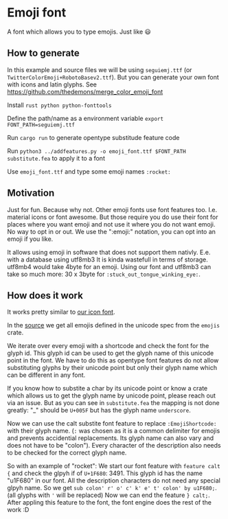 # Emoji font

A font which allows you to type emojis. Just like :smiley:

## How to generate

In this example and source files we will be using `seguiemj.ttf` (or `TwitterColorEmoji+RobotoBasev2.ttf`).
But you can generate your own font with icons and latin glyphs. See https://github.com/thedemons/merge_color_emoji_font

Install `rust python python-fonttools`

Define the path/name as a environment variable `export FONT_PATH=seguiemj.ttf`

Run `cargo run` to generate opentype substitude feature code

Run `python3 ../addfeatures.py -o emoji_font.ttf $FONT_PATH substitute.fea` to apply it to a font

Use `emoji_font.ttf` and type some emoji names `:rocket:`

## Motivation

Just for fun. Because why not.
Other emoji fonts use font features too. I.e. material icons or font awesome. But those require you do use their font for places where you want emoji and not use it where you do not want emoji. No way to opt in or out.
We use the ":emoji:" notation, you can opt into an emoji if you like.

It allows using emoji in software that does not support them nativly.
E.e. with a database using utf8mb3
It is kinda wastefull in terms of storage. utf8mb4 would take 4byte for an emoji. Using our font and utf8mb3 can take so much more: 30 x 3byte for `:stuck_out_tongue_winking_eye:`.

## How does it work

It works pretty similar to [our icon font](../icon_font/README.md).

In the [source](./src/main.rs) we get all emojis defined in the unicode spec from the `emojis` crate.

We iterate over every emoji with a shortcode and check the font for the glyph id. This glyph id can be used to get the glyph name of this unicode point in the font.
We have to do this as opentype font features do not allow substituting glyphs by their unicode point but only their glyph name which can be different in any font.

If you know how to substite a char by its unicode point or know a crate which allows us to get the glyph name by unicode point, please reach out via an issue. But as you can see in `substitute.fea` the mapping is not done greatly: "\_" should be `U+005F` but has the glyph name `underscore`.

Now we can use the calt substite font feature to replace `:EmojiShortcode:` with their glyph name. (`:` was chosen as it is a common delimiter for emojis and prevents accidential replacements. Its glyph name can also vary and does not have to be "colon").
Every character of the description also needs to be checked for the correct glyph name.

So with an example of "rocket":
We start our font feature with `feature calt {` and check the glpyh if of `U+1F680`: 3491.
This glyph id has the name "u1F680" in our font.
All the description characters do not need any special glpyh name.
So we get `sub colon' r' o' c' k' e' t' colon' by u1F680;`.
(all glyphs with `'` will be replaced)
Now we can end the feature `} calt;`.
After appling this feature to the font, the font engine does the rest of the work :D

